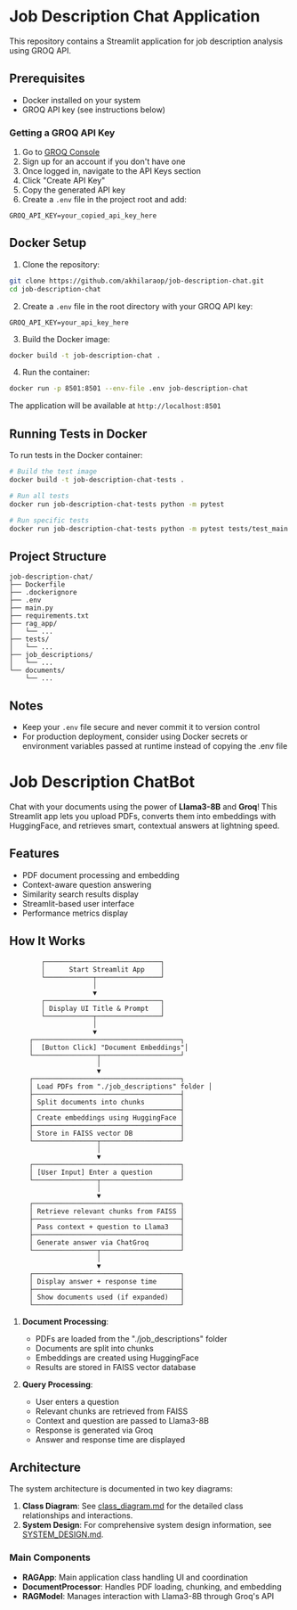 # Job Description Chat Application

This repository contains a Streamlit application for job description analysis using GROQ API.

## Prerequisites

- Docker installed on your system
- GROQ API key (see instructions below)

### Getting a GROQ API Key

1. Go to [GROQ Console](https://console.groq.com/)
2. Sign up for an account if you don't have one
3. Once logged in, navigate to the API Keys section
4. Click "Create API Key"
5. Copy the generated API key
6. Create a `.env` file in the project root and add:
```
GROQ_API_KEY=your_copied_api_key_here
```

## Docker Setup

1. Clone the repository:
```bash
git clone https://github.com/akhilaraop/job-description-chat.git
cd job-description-chat
```

2. Create a `.env` file in the root directory with your GROQ API key:
```
GROQ_API_KEY=your_api_key_here
```

3. Build the Docker image:
```bash
docker build -t job-description-chat .
```

4. Run the container:
```bash
docker run -p 8501:8501 --env-file .env job-description-chat
```

The application will be available at `http://localhost:8501`

## Running Tests in Docker

To run tests in the Docker container:

```bash
# Build the test image
docker build -t job-description-chat-tests .

# Run all tests
docker run job-description-chat-tests python -m pytest

# Run specific tests
docker run job-description-chat-tests python -m pytest tests/test_main.py
```

## Project Structure

```
job-description-chat/
├── Dockerfile
├── .dockerignore
├── .env
├── main.py
├── requirements.txt
├── rag_app/
│   └── ...
├── tests/
│   └── ...
├── job_descriptions/
│   └── ...
└── documents/
    └── ...
```

## Notes
- Keep your `.env` file secure and never commit it to version control
- For production deployment, consider using Docker secrets or environment variables passed at runtime instead of copying the .env file

# Job Description ChatBot

Chat with your documents using the power of **Llama3-8B** and **Groq**! 
This Streamlit app lets you upload PDFs, converts them into embeddings with HuggingFace, and retrieves smart, contextual answers at lightning speed.

## Features

- PDF document processing and embedding
- Context-aware question answering
- Similarity search results display
- Streamlit-based user interface
- Performance metrics display

## How It Works

```text
        ┌─────────────────────────────┐
        │      Start Streamlit App    │
        └────────────┬────────────────┘
                     │
                     ▼
        ┌─────────────────────────────┐
        │ Display UI Title & Prompt   │
        └────────────┬────────────────┘
                     │
                     ▼
     ┌─────────────────────────────────────┐
     │  [Button Click] "Document Embeddings"│
     └────────────────┬────────────────────┘
                      │
                      ▼
     ┌─────────────────────────────────────┐
     │ Load PDFs from "./job_descriptions" folder │
     ├─────────────────────────────────────┤
     │ Split documents into chunks         │
     ├─────────────────────────────────────┤
     │ Create embeddings using HuggingFace │
     ├─────────────────────────────────────┤
     │ Store in FAISS vector DB            │
     └────────────────┬────────────────────┘
                      │
                      ▼
     ┌─────────────────────────────────────┐
     │ [User Input] Enter a question       │
     └────────────────┬────────────────────┘
                      │
                      ▼
     ┌─────────────────────────────────────┐
     │ Retrieve relevant chunks from FAISS │
     ├─────────────────────────────────────┤
     │ Pass context + question to Llama3   │
     ├─────────────────────────────────────┤
     │ Generate answer via ChatGroq        │
     └────────────────┬────────────────────┘
                      │
                      ▼
     ┌─────────────────────────────────────┐
     │ Display answer + response time      │
     ├─────────────────────────────────────┤
     │ Show documents used (if expanded)   │
     └─────────────────────────────────────┘
```

1. **Document Processing**:
   - PDFs are loaded from the "./job_descriptions" folder
   - Documents are split into chunks
   - Embeddings are created using HuggingFace
   - Results are stored in FAISS vector database

2. **Query Processing**:
   - User enters a question
   - Relevant chunks are retrieved from FAISS
   - Context and question are passed to Llama3-8B
   - Response is generated via Groq
   - Answer and response time are displayed

## Architecture

The system architecture is documented in two key diagrams:

1. **Class Diagram**: See [class_diagram.md](documents/class_diagram.md) for the detailed class relationships and interactions.
2. **System Design**: For comprehensive system design information, see [SYSTEM_DESIGN.md](documents/SYSTEM_DESIGN.md).

### Main Components

- **RAGApp**: Main application class handling UI and coordination
- **DocumentProcessor**: Handles PDF loading, chunking, and embedding
- **RAGModel**: Manages interaction with Llama3-8B through Groq's API
